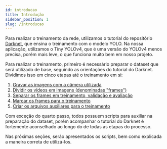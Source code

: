 ```yaml
---
id: introducao
title: Introdução
sidebar_position: 1
slug: /introducao
---
```




Para realizar o treinamento da rede, utilizamos o tutorial do repositório [Darknet](https://github.com/AlexeyAB/darknet), que ensina o treinamento com o modelo YOLO. Na nossa aplicação, utilizamos o Tiny YOLOv4, que é uma versão do YOLOv4 menos precisa, porém mais leve, o que funciona muito bem em nosso projeto.

Para realizar o treinamento, primeiro é necessário preparar o dataset que será utilizado de base, seguindo as orientações do tutorial do Darknet. Dividimos isso em cinco etapas até o treinamento em si:

1. [Gravar as imagens com a câmera utilizada](./recording_from_camera.md)
2. [Dividir os vídeos em imagens (denominadas "frames")](./spliting_video_in_frames.md)
3. [Separar os frames em treinamento, validação e avaliação](./organizing_dataset.md)
4. [Marcar os frames para o treinamento](./marcando_labels.md)
5. [Criar os arquivos auxiliares para o treinamento](./criando_txts_dataset.md)

Com exceção do quarto passo, todos possuem scripts para auxiliar na preparação do dataset, porém acompanhar o tutorial do Darknet é fortemente aconselhado ao longo do de todas as etapas do processo.

Nas próximas seções, serão apresentados os scripts, bem como explicada a maneira correta de utilizá-los.
